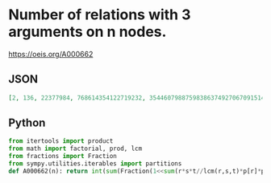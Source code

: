 # Number of relations with 3 arguments on n nodes\.
https://oeis.org/A000662
## JSON
```JSON
[2, 136, 22377984, 768614354122719232, 354460798875983863749270670915141632, 146267071761884981524915186989628577728537526896649216991428608]
```
## Python
```Python
from itertools import product
from math import factorial, prod, lcm
from fractions import Fraction
from sympy.utilities.iterables import partitions
def A000662(n): return int(sum(Fraction(1<<sum(r*s*t//lcm(r,s,t)*p[r]*p[s]*p[t] for r,s,t in product(p.keys(),repeat=3)),prod(q**p[q]*factorial(p[q]) for q in p)) for p in partitions(n))) # _Chai Wah Wu_, Jul 02 2024
```
